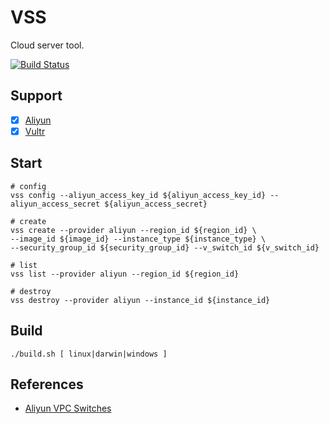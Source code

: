 # VSS

Cloud server tool.

[![Build Status](https://travis-ci.com/wanhuasong/vss.svg?branch=master)](https://travis-ci.com/wanhuasong/vss)

## Support

- [x] [Aliyun](https://www.aliyun.com/)
- [x] [Vultr](https://www.vultr.com/)

## Start

```
# config
vss config --aliyun_access_key_id ${aliyun_access_key_id} --aliyun_access_secret ${aliyun_access_secret}

# create
vss create --provider aliyun --region_id ${region_id} \
--image_id ${image_id} --instance_type ${instance_type} \
--security_group_id ${security_group_id} --v_switch_id ${v_switch_id}

# list
vss list --provider aliyun --region_id ${region_id}

# destroy
vss destroy --provider aliyun --instance_id ${instance_id}

```

## Build

```
./build.sh [ linux|darwin|windows ]

```

## References

- [Aliyun VPC Switches](https://vpcnext.console.aliyun.com/vpc/cn-hongkong/switches)
